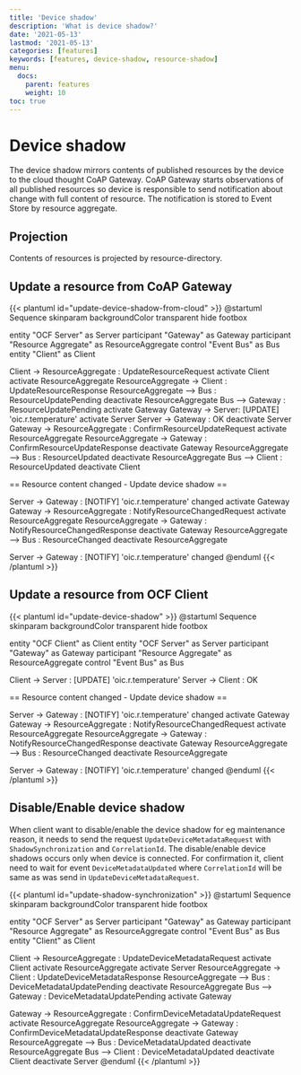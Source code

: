 ```yaml
---
title: 'Device shadow'
description: 'What is device shadow?'
date: '2021-05-13'
lastmod: '2021-05-13'
categories: [features]
keywords: [features, device-shadow, resource-shadow]
menu:
  docs:
    parent: features
    weight: 10
toc: true
---
```



# Device shadow

The device shadow mirrors contents of published resources by the device to the cloud thought CoAP Gateway. CoAP Gateway starts observations of all published resources so device is responsible to send notification about change with full content of resource. The notification is stored to Event Store by resource aggregate.

## Projection

Contents of resources is projected by resource-directory.

## Update a resource from CoAP Gateway

{{< plantuml id="update-device-shadow-from-cloud" >}}
@startuml Sequence
skinparam backgroundColor transparent
hide footbox

entity "OCF Server" as Server
participant "Gateway" as Gateway
participant "Resource Aggregate" as ResourceAggregate
control "Event Bus" as Bus
entity "Client" as Client

Client -> ResourceAggregate : UpdateResourceRequest
activate Client
activate ResourceAggregate
ResourceAggregate -> Client : UpdateResourceResponse
ResourceAggregate --> Bus : ResourceUpdatePending
deactivate ResourceAggregate
Bus --> Gateway : ResourceUpdatePending
activate Gateway
Gateway -> Server: [UPDATE] 'oic.r.temperature'
activate Server
Server -> Gateway : OK
deactivate Server
Gateway -> ResourceAggregate : ConfirmResourceUpdateRequest
activate ResourceAggregate
ResourceAggregate -> Gateway : ConfirmResourceUpdateResponse
deactivate Gateway
ResourceAggregate --> Bus : ResourceUpdated
deactivate ResourceAggregate
Bus --> Client : ResourceUpdated
deactivate Client

== Resource content changed - Update device shadow ==

Server -> Gateway : [NOTIFY] 'oic.r.temperature' changed
activate Gateway
Gateway -> ResourceAggregate : NotifyResourceChangedRequest
activate ResourceAggregate
ResourceAggregate -> Gateway : NotifyResourceChangedResponse
deactivate Gateway
ResourceAggregate --> Bus : ResourceChanged
deactivate ResourceAggregate

Server -> Gateway : [NOTIFY] 'oic.r.temperature' changed
@enduml
{{< /plantuml >}}

## Update a resource from OCF Client

{{< plantuml id="update-device-shadow" >}}
@startuml Sequence
skinparam backgroundColor transparent
hide footbox

entity "OCF Client" as Client
entity "OCF Server" as Server
participant "Gateway" as Gateway
participant "Resource Aggregate" as ResourceAggregate
control "Event Bus" as Bus


Client -> Server : [UPDATE] 'oic.r.temperature'
Server -> Client : OK

== Resource content changed - Update device shadow ==

Server -> Gateway : [NOTIFY] 'oic.r.temperature' changed
activate Gateway
Gateway -> ResourceAggregate : NotifyResourceChangedRequest
activate ResourceAggregate
ResourceAggregate -> Gateway : NotifyResourceChangedResponse
deactivate Gateway
ResourceAggregate --> Bus : ResourceChanged
deactivate ResourceAggregate

Server -> Gateway : [NOTIFY] 'oic.r.temperature' changed
@enduml
{{< /plantuml >}}

## Disable/Enable device shadow

When client want to disable/enable the device shadow for eg maintenance reason, it needs to send the request `UpdateDeviceMetadataRequest` with `ShadowSynchronization` and `CorrelationId`. The disable/enable device shadows occurs only when device is connected. For confirmation it,  client need to wait for event `DeviceMetadataUpdated` where `CorrelationId` will be same as was send in `UpdateDeviceMetadataRequest`.


{{< plantuml id="update-shadow-synchronization" >}}
@startuml Sequence
skinparam backgroundColor transparent
hide footbox

entity "OCF Server" as Server
participant "Gateway" as Gateway
participant "Resource Aggregate" as ResourceAggregate
control "Event Bus" as Bus
entity "Client" as Client

Client -> ResourceAggregate : UpdateDeviceMetadataRequest
activate Client
activate ResourceAggregate
activate Server
ResourceAggregate -> Client : UpdateDeviceMetadataResponse
ResourceAggregate --> Bus : DeviceMetadataUpdatePending
deactivate ResourceAggregate
Bus --> Gateway : DeviceMetadataUpdatePending
activate Gateway

Gateway -> ResourceAggregate : ConfirmDeviceMetadataUpdateRequest
activate ResourceAggregate
ResourceAggregate -> Gateway : ConfirmDeviceMetadataUpdateResponse
deactivate Gateway
ResourceAggregate --> Bus : DeviceMetadataUpdated
deactivate ResourceAggregate
Bus --> Client : DeviceMetadataUpdated
deactivate Client
deactivate Server
@enduml
{{< /plantuml >}}
